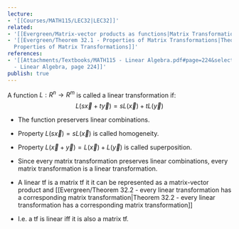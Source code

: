 ```yaml
---
lecture:
- '[[Courses/MATH115/LEC32|LEC32]]'
related:
- '[[Evergreen/Matrix-vector products as functions|Matrix Transformations]]'
- '[[Evergreen/Theorem 32.1 - Properties of Matrix Transformations|Theorem 32.1 -
  Properties of Matrix Transformations]]'
references:
- '[[Attachments/Textbooks/MATH115 - Linear Algebra.pdf#page=224&selection=242,0,242,37|MATH115
  - Linear Algebra, page 224]]'
publish: true
---
```


A function $L: R^n \rightarrow R^m$ is called a linear transformation if:
$$
L(s\vec x + t\vec y) = sL(\vec x) + tL(\vec y)
$$
- The function preservers linear combinations.
- Property $L(s\vec x) = sL(\vec x)$ is called homogeneity.
- Property $L(\vec x + \vec y) = L(\vec x) + L(\vec y)$ is called superposition.

- Since every matrix transformation preserves linear combinations, every matrix transformation is a linear transformation.
- A linear tf is a matrix tf it it can be represented as a matrix-vector product and [[Evergreen/Theorem 32.2 - every linear transformation has a corresponding matrix transformation|Theorem 32.2 - every linear transformation has a corresponding matrix transformation]]
- I.e. a tf is linear iff it is also a matrix tf.